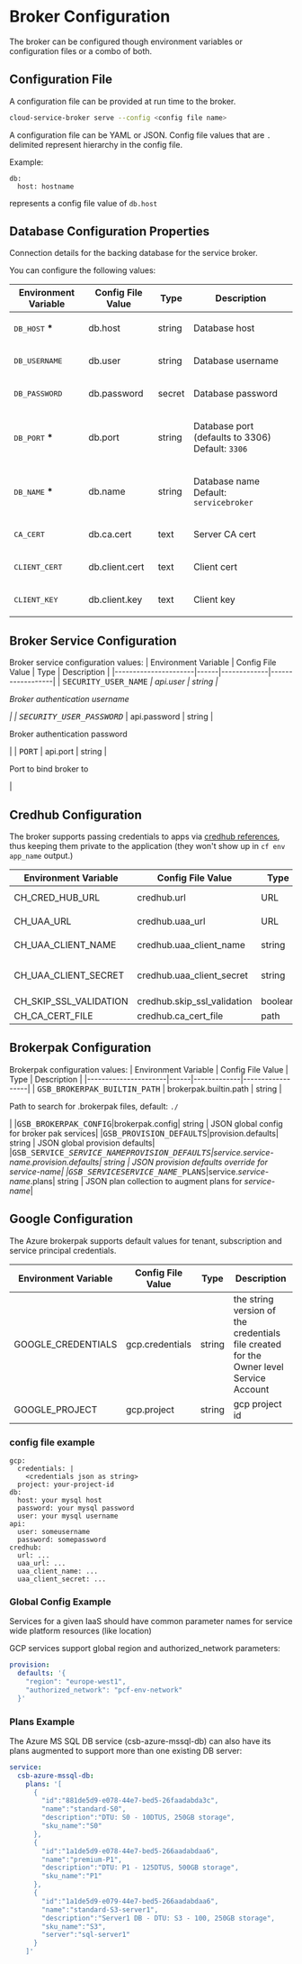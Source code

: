 # Broker Configuration
The broker can be configured though environment variables or configuration files or a combo of both.

## Configuration File
A configuration file can be provided at run time to the broker.
```bash
cloud-service-broker serve --config <config file name>
```

A configuration file can be YAML or JSON. Config file values that are `.` delimited represent hierarchy in the config file.

Example:
```
db:
  host: hostname
```
represents a config file value of `db.host`

## Database Configuration Properties

Connection details for the backing database for the service broker.

You can configure the following values:

| Environment Variable | Config File Value | Type | Description |
|----------------------|------|-------------|------------------|
| <tt>DB_HOST</tt> <b>*</b> | db.host | string | <p>Database host </p>|
| <tt>DB_USERNAME</tt> | db.user | string | <p>Database username </p>|
| <tt>DB_PASSWORD</tt> | db.password | secret | <p>Database password </p>|
| <tt>DB_PORT</tt> <b>*</b> | db.port | string | <p>Database port (defaults to 3306)  Default: <code>3306</code></p>|
| <tt>DB_NAME</tt> <b>*</b> | db.name | string | <p>Database name  Default: <code>servicebroker</code></p>|
| <tt>CA_CERT</tt> | db.ca.cert | text | <p>Server CA cert </p>|
| <tt>CLIENT_CERT</tt> | db.client.cert | text | <p>Client cert </p>|
| <tt>CLIENT_KEY</tt> | db.client.key | text | <p>Client key </p>|

## Broker Service Configuration

Broker service configuration values:
| Environment Variable | Config File Value | Type | Description |
|----------------------|------|-------------|------------------|
| <tt>SECURITY_USER_NAME</tt> <b>*</b> | api.user | string | <p>Broker authentication username</p>|
| <tt>SECURITY_USER_PASSWORD</tt> <b>*</b> | api.password | string | <p>Broker authentication password</p>|
| <tt>PORT</tt> | api.port | string | <p>Port to bind broker to</p>|

## Credhub Configuration
The broker supports passing credentials to apps via [credhub references](https://github.com/cloudfoundry-incubator/credhub/blob/master/docs/secure-service-credentials.md#service-brokers), thus keeping them private to the application (they won't show up in `cf env app_name` output.)

| Environment Variable | Config File Value | Type | Description |
|----------------------|------|-------------|------------------|
| CH_CRED_HUB_URL           |credhub.url    | URL | credhub service URL - usually `https://credhub.service.cf.internal:8844`|
| CH_UAA_URL                |credhub.uaa_url | URL | uaa service URL - usually `https://uaa.service.cf.internal:8443`|
| CH_UAA_CLIENT_NAME        |credhub.uaa_client_name| string | uaa username - usually `credhub_admin_client`|
| CH_UAA_CLIENT_SECRET      |credhub.uaa_client_secret| string | uaa client secret - "*Credhub Admin Client Credentials*" from *Operations Manager > PAS > Credentials* tab. |
| CH_SKIP_SSL_VALIDATION    |credhub.skip_ssl_validation| boolean | skip SSL validation if true | 
| CH_CA_CERT_FILE           |credhub.ca_cert_file| path | path to cert file |


## Brokerpak Configuration

Brokerpak configuration values:
| Environment Variable | Config File Value | Type | Description |
|----------------------|------|-------------|------------------|
| <tt>GSB_BROKERPAK_BUILTIN_PATH</tt> | brokerpak.builtin.path | string | <p>Path to search for .brokerpak files, default: <code>./</code></p>|
|<tt>GSB_BROKERPAK_CONFIG</tt>|brokerpak.config| string | JSON global config for broker pak services|
|<tt>GSB_PROVISION_DEFAULTS</tt>|provision.defaults| string | JSON global provision defaults|
|<tt>GSB_SERVICE_*SERVICE_NAME*_PROVISION_DEFAULTS</tt>|service.*service-name*.provision.defaults| string | JSON provision defaults override for *service-name*|
|<tt>GSB_SERVICE_*SERVICE_NAME*_PLANS</tt>|service.*service-name*.plans| string | JSON plan collection to augment plans for *service-name*|

## Google Configuration

The Azure brokerpak supports default values for tenant, subscription and service principal credentials.

| Environment Variable | Config File Value | Type | Description |
|----------------------|-------------------|------|-------------|
| GOOGLE_CREDENTIALS        | gcp.credentials     | string | the string version of the credentials file created for the Owner level Service Account |
| GOOGLE_PROJECT  | gcp.project | string | gcp project id |


### config file example
```
gcp:
  credentials: |
    <credentials json as string>
  project: your-project-id
db:
  host: your mysql host
  password: your mysql password
  user: your mysql username
api:
  user: someusername
  password: somepassword
credhub:
  url: ...
  uaa_url: ...
  uaa_client_name: ...
  uaa_client_secret: ...
 ```
 
### Global Config Example

Services for a given IaaS should have common parameter names for service wide platform resources (like location)

GCP services support global region and authorized_network parameters:

```yaml
provision:
  defaults: '{
    "region": "europe-west1", 
    "authorized_network": "pcf-env-network"
  }'
```


### Plans Example

The Azure MS SQL DB service (csb-azure-mssql-db) can also have its plans augmented to support more than one existing DB server:
```yaml
service:
  csb-azure-mssql-db:
    plans: '[
      {
        "id":"881de5d9-e078-44e7-bed5-26faadabda3c",
        "name":"standard-S0",
        "description":"DTU: S0 - 10DTUS, 250GB storage",      
        "sku_name":"S0"
      },
      {
        "id":"1a1de5d9-e078-44e7-bed5-266aadabdaa6",
        "name":"premium-P1",
        "description":"DTU: P1 - 125DTUS, 500GB storage",      
        "sku_name":"P1"
      },
      {
        "id":"1a1de5d9-e079-44e7-bed5-266aadabdaa6",
        "name":"standard-S3-server1",
        "description":"Server1 DB - DTU: S3 - 100, 250GB storage",      
        "sku_name":"S3",
        "server":"sql-server1"
      }
    ]'
```
